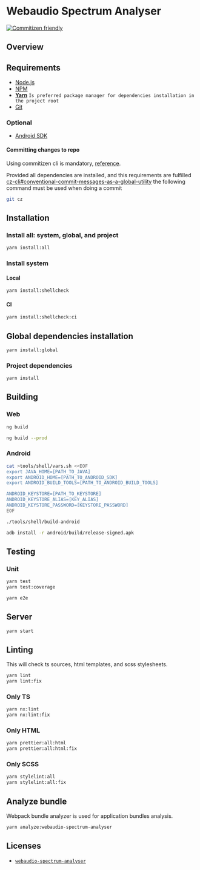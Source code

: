 # Webaudio Spectrum Analyser

[![Commitizen friendly](https://img.shields.io/badge/commitizen-friendly-brightgreen.svg)](http://commitizen.github.io/cz-cli/)

## Overview

## Requirements

- [Node.js](https://nodejs.org/)
- [NPM](https://nodejs.org/)
- **[Yarn](https://yarnpkg.com/)** `Is preferred package manager for dependencies installation in the project root`
- [Git](https://git-scm.com/)

### Optional

- [Android SDK](https://developer.android.com/studio#command-tools)

#### Committing changes to repo

Using commitizen cli is mandatory, [reference](https://github.com/commitizen/cz-cli).

Provided all dependencies are installed, and this requirements are fulfilled [cz-cli#conventional-commit-messages-as-a-global-utility](https://github.com/commitizen/cz-cli#conventional-commit-messages-as-a-global-utility) the following command must be used when doing a commit

```bash
git cz
```

## Installation

### Install all: system, global, and project

```bash
yarn install:all
```

### Install system

#### Local

```bash
yarn install:shellcheck
```

#### CI

```bash
yarn install:shellcheck:ci
```

## Global dependencies installation

```bash
yarn install:global
```

### Project dependencies

```bash
yarn install
```

## Building

### Web

```bash
ng build
```

```bash
ng build --prod
```

### Android

```bash
cat >tools/shell/vars.sh <<EOF
export JAVA_HOME=[PATH_TO_JAVA]
export ANDROID_HOME=[PATH_TO_ANDROID_SDK]
export ANDROID_BUILD_TOOLS=[PATH_TO_ANDROID_BUILD_TOOLS]

ANDROID_KEYSTORE=[PATH_TO_KEYSTORE]
ANDROID_KEYSTORE_ALIAS=[KEY_ALIAS]
ANDROID_KEYSTORE_PASSWORD=[KEYSTORE_PASSWORD]
EOF

./tools/shell/build-android

adb install -r android/build/release-signed.apk
```

## Testing

### Unit

```bash
yarn test
yarn test:coverage
```

```bash
yarn e2e
```

## Server

```bash
yarn start
```

## Linting

This will check ts sources, html templates, and scss stylesheets.

```bash
yarn lint
yarn lint:fix
```

### Only TS

```bash
yarn nx:lint
yarn nx:lint:fix
```

### Only HTML

```bash
yarn prettier:all:html
yarn prettier:all:html:fix
```

### Only SCSS

```bash
yarn stylelint:all
yarn stylelint:all:fix
```

## Analyze bundle

Webpack bundle analyzer is used for application bundles analysis.

```bash
yarn analyze:webaudio-spectrum-analyser
```

## Licenses

- [`webaudio-spectrum-analyser`](LICENSE)
